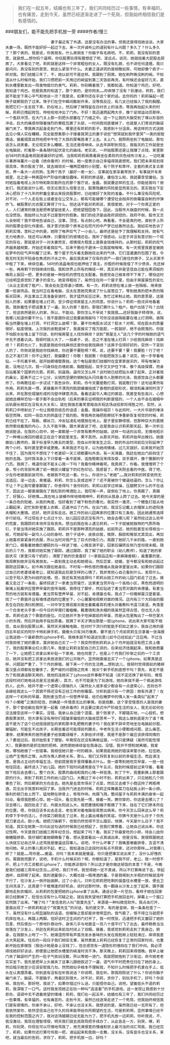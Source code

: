> 我们在一起五年，结婚也有三年了，我们共同经历过一些事情，有幸福的，也有痛苦，走到今天，虽然已经逐渐走进了一个死局，但我始终相信我们是有感情的。

###朋友们，能不能先把手机放一旁
####作者/慢三

						妻子最近有了外遇，这是没有办法的事。但我还是得找她谈谈。大家夫妻一场，既然不能好好一起过下去，来一次开诚布公的道别有什么问题？多久了？什么多久了？那个男的。我是说，你男朋友。什么男朋友？你脑子有毛病吧。不，莉莉，我没有别的意思，就是想……想你妈个逼啊，你玩股票玩得有臆想症了吧，滚远点。说完，她就扭着大屁股去厨房了。大家看见了吧，莉莉就是这样一个非常粗俗的女人，既没有礼貌，也不讲任何道理。我只是问问，真没有别的意思，她这么紧张干什么。夫妻之道讲究的是相敬如宾，可她却像个疯子一样对我。我们结婚三年了，不，她以前可不是这样。我跟到了厨房。她在刷昨晚没刷的碗。不知道从什么时候开始，我们习惯把前一天用过的碗留到第二天饭前再洗，有时候还会留好几天，直到水槽里散发出一阵食物腐烂的臭气。莉莉，你别瞒着我了，我都知道。你知道个鸡巴。好吧，我知道个鸡巴。但是我真的知道了。那个男的，是你网友……你疯够了没有？别激动，莉莉，我们就不能坐下来心平气和地谈一次？我是说，如果你还在乎这个家的话。去你妈的！莉莉操起一把筷子就朝我扔了过来。筷子们在空中瞬间散射开来，没等我反应，有几支已经插入了我的胸膛。我把它们一支支拔下来，扔在地上，然后掸了掸残留在白衬衣上的油渍。等我再抬起头来的时候，莉莉已拽起挎包，哗啦啦地冲出了门外。不好！我迅速跨起两大步，像个足球运动员那样，一个鱼跃冲顶，在大门关上那一刻把头部塞在了门缝之中。这一下让我的大脑受到了难以形容的冲击，巨大的痛感伴随着强烈的晕眩包裹了头部，一时间我彻底傻掉了，也就是人们常说的脑袋被门夹了。等我再次起身走到门外，哪里还有莉莉的影子。我感到十分沮丧。用这样的方式送她去见小情人实在糟糕，完全能想象那小子搂着我哭泣的妻子说些“想哭就到我怀里哭”一类的弱智情话，接着顺其自然地把中午吃了大蒜的厚嘴唇凑了上去。关上门，我照例坐到了电脑前。那句话怎么说来着，无论现实多么糟糕，生活还是得继续。从去年辞职到现在，我每天的工作就是坐在电脑前，盯着那一条条随时起伏变化的曲线。老实说，一开始股票还是让我赚了点钱，家里那台56吋的液晶电视就是最好的证明，当我和莉莉肩靠着肩坐在柔软的灰色绒布沙发上，一边吃着乐事原味薯片一边看《绝命毒师》的时候，她一度表示自己幸福得简直想死。我们把未来规划得很具体，等炒股发了财，就去城郊买一幢两层楼的小别墅，有个院子和草坪，全套的美式复古家具，养一条大一点的狗，生两个孩子（最好一男一女），没事就在家呆着带孩子，有事就开车来城里，总之是一种美国中产阶级的庸俗趣味。莉莉的原话是，庸俗怎么啦，我就要享受庸俗。当时她指着电视上沃尔特和斯凯勒所在的那个客厅说，金磊，我就要这样的生活，你能给我吗？朋友们，我还能说什么呢。但无论我怎么信誓旦旦，股票隐藏的风险是显而易见的。其实我在下定决心把存了十几年的积蓄全拿出来投资股票时，已经做好了失败的准备。干什么事没有风险呢，对不对，一个人走在街上或者坐在公交车上，都有可能被哪个遭受社会抛弃的倒霉蛋自制的炸弹炸飞，被股票扒光衣服又算得了什么。但这话不能对莉莉说，我很爱她，对于一个你真正爱的人，人们通常的做法是把希望留给爱人，把绝望囫囵吞下。因此，当股市大崩盘的时候，我一点也没慌张。我始终认为这不过是暂时的假象。我们的经济是由政府调控的，政府不倒，股市又怎么会倒呢？我不停地告诫自己，没事，顶住，有点耐心吧，再看看，不会是真的吧，直到手上所持的股票全部化作废纸，我才意识到那个原本近在咫尺的中产梦已经轰然远去。我如实地告诉了莉莉实情，意料之中的是，她除了唉声叹气了一小会儿，最终还是给予了我理解和支持。她有气无力地表示，钱还可以再挣，只要我们的感情还在。我听了很感动，以至于并没有意识到一个现实的存在，那就是对于一对夫妻而言，感情很大程度上是靠金钱维持的。从那时起，莉莉的叹气声越来越频繁，开始还背着我叹气，后来干脆也不避讳一见我就唉唉唉，有一天夜里我甚至被她在梦中的叹气声吵醒了过来。整个屋子充斥着无数她叹出来的气体，它们湿漉漉的包围了我，令我无时无刻不陷身在焦虑的汗水之中。最后我卖掉了仅有的资产——我们居住的房子，又从买家手中租了下来，继续住着。56吋的液晶电视也抵押给了房主。炒股的时候我借了不少债务，先还掉一些，再用剩下的钱继续炒股。我和世界上所有的赌徒一样，其实并非是坚信自己能在黑洞般的赌局上扳回一把，更多的是被一种投机的惯性在支配着。我感觉自己根本停不下来了，哪怕这时已经明显感觉到了妻子的变化。她变得粗俗了。虽然住在同一个屋子里，但由于房屋属性的变化（从业主变成了租户），我会处处显得谨小慎微。有一次，莉莉说想在墙上装一些隔板，用来放置一些装饰品，我当时正在看电脑，没太在意她究竟说了什么就答应了。等到她真的把木质的隔板买回来，并且拿出工具准备安装时，我才猛然反应过来，急忙过来制止她。我的意思是，这是别人的家，如果要在墙上打洞，至少得征得房屋主人的同意。你说什么？莉莉一脸诧异地看着我。我耐着性子把话重复了一遍。别人的家？是的。那我们算什么？租户。租户出钱了吗？出钱了，但这依然是别人的家，所以，不能动。那你怎么不早说？我我我……还好我脑子转得快，说，我哪儿知道你要干什么！我不是跟你说过我要装隔板吗？可你没说装隔板要在墙上打洞啊。装隔板当然要在墙上打洞，不打洞怎么装啊？那，要不你用胶水试试？胶水？对啊，现在胶水的质量很好，粘度很强，上次我的皮鞋底掉了，我直接买了瓶万能胶，一胶就好，绝不会脱落的。你就不怕胶水在墙上留下印迹，到时候房屋主人找你麻烦？说到“房屋主人”这几个字的时候她的语气中无不透着讥讽。我顿时就火大了，一拍桌子，说，总之不准在墙上打洞！少给我找麻烦！找麻烦？！莉莉也火了，到底是我给你找麻烦还是你给我找麻烦？这房子住得好好的，突然一下变别人的了，你倒说是我给你找麻烦，你还要不要脸啊？啊，说，还要不要？要！我要脸！行了吧？总之不准打洞！你不让我打，我偏要打！你敢！我就敢！你能把我怎么着？说完，她一手举着电钻，一手托着手柄，就开始朝墙壁靠拢。这个电钻是我们结婚时在宜家家居买的，带有电锤功能，没用过几次。我一闪身挡在白墙前面，胸膛挺起，双手交叉护住下体，像个高级保镖，而身后站着某个国家的元首。莉莉，别逼我。逼你又怎么样？这时她已经把钻头横了起来，正对着我的鼻尖，距离不过二十公分，尖锐而坚硬的钢制钻头闪烁着令人胆寒的光泽。我感觉自己头都要炸了。你再敢往前一步试试？我告诉你，莉莉，你今天要是敢打洞，我就敢打你！这句话果然有作用。莉莉先是一愣，紧接着并不漂亮的脸部缓缓扭成了香橙的底部形状，眼泪和鼻涕同时流了出来，并在那些褶皱形成的沟壑中肆意流淌。看着这副令人难过的面容，我甚至有些高兴，心想就她这模样恐怕一辈子都不会出轨啦（后来的事实证明我的判断是错的，一个人会不会在婚姻中出轨跟长相实在没有太大关系）。就在我强忍着笑意暗自庆祝这场战役即将得胜之时，突然，从莉莉口中喷射出了一句让我瞠目结舌的话语：金磊，我操你祖宗！与此同时，一大片华丽的唾沫临空而降，如同一张巨大的网盖住了我的脸。等我用衣袖把脸擦拭干净重新恢复视觉的时候，莉莉已经不在了。隔板、螺丝刀、冲击钻凌乱地摆放在地上。屋子里安静得很，但那种巨大的震撼依然萦绕着我的内心，久久不能平静。跟大家直说了吧，这是我自认识莉莉那天起，第一次听见她说脏话，在我的心目中，她一直都是一个非常有教养的姑娘。这样一句话的出现，无情地昭示了一种难以挽回的嬗变正在这个家庭里发生。果不其然。从那天开始，莉莉开始早出晚归。她是做幼儿教师的，属于标准早九晚五的类型，但自从吵架发生之后，她的外出时间前后分别延伸了两个小时，有时甚至更早或更晚。本来我还不在乎，以为她闹情绪，过几天就好。后来我开始顶不住了，因为我可不想找了个老婆却一天三顿都要叫外卖。有一天清晨，我赶在她出门前挡住了她的去路。当时我浑身上下只穿着一条平底裤，连拖鞋都没来得及穿，双手展开，像个蹩脚的守门员。我病了，难道你就不能关心我一下吗？我看你精神着呢。我真病了，你看。我慢慢转了个身，窄小的背部布满了前一晚拔火罐留下的红色印记。我感冒了，昨天刚去看的中医。得了吧，少在你老娘面前装可怜，老娘我不吃这一套。什么，你说什么“老娘”……我对莉莉的转变依然无法适应。滚一边去，臭傻逼。莉莉，你怎么变成这样了？还不是被你个傻逼给逼的。怎么？你让不让？不让我可要拿脚踹了。你舍得吗？舍你妈的。莉莉以前学过体操，压腿劈叉什么的不在话下，因此这一脚直接踹在了我松软的啤酒肚上。我哎呀一声，就倒在了地上。你真踢了，真踢了，好狠心，好绝情……我在地上装模作样地喃喃呻吟，莉莉则从我身上跨了过去。她今天穿的是一条白色的短裙，从我的角度，恰好看到了裙下粉色的春光。我突然一激灵，一个鲤鱼打挺从地上翻起来，赶忙到卧室套上衣裤，迅速冲出了门外。在出门前，我没忘记戴上衣帽架上的遮阳渔夫帽和大墨镜。还好，她并没有走远。她工作的幼儿园离家的位置只有三条街，因此她通常选择步行前往。不过现在才七点过十分，幼儿园应该还没有开门，她会去哪儿呢？虽然经过这么些年的荒废，我跟踪的本领并没有丧失。想当初我在街上遇见莉莉，一下子就被她独特的气质所吸引，于是当场对她实施了跟踪。莉莉并不是那种漂亮的姑娘，如前所述，她的脸甚至长得相当一般，可她却有一副令人心动的身材。她个子适中，皮肤白皙，微胖，胸部和臀部尤其突出，再加上她喜欢穿紧身的衣服，所以当时对我产生了巨大的吸引力。我跟了她好几千米的路，一直到她家门口，眼看着她像匹健硕的马一样进了楼，心情澎湃不安，回家后辗转反侧乃至彻夜未眠。随后的三个月，我都对她实施了跟踪。通过跟踪，我了解了她的职业（幼儿教师），知道了她的家庭状况（家里只有个奶奶），清楚了她的饮食喜好（一家甜品店和一家麻辣香锅），最重要的是，我观察到她并没有男朋友。一直到我主动去和她搭讪，然后恋爱，结婚，至今都没有和她谈起过跟踪这回事儿。如今再次跟在她身后，不时有一种伤感的情绪从我身体里冒出来。如果你们跟踪过自己的老婆或者老公，就知道我此刻是怎样的心情了。我非常担心自己看到什么，发现什么，以至于陷入更为纠结的处境。但，我还有其他选择吗？莉莉从她工作的幼儿园门前走了过去。接着又走过了一条街，最终拐进了一家麦当劳餐厅。这家麦当劳开在一个高档小区，茶色而透明的玻璃上贴着供应营养早餐的宣传海报。我停住了脚步，然后钻进了麦当劳对面的肯德基。有麦当劳的地方就有肯德基。麦当劳有营养早餐，对不起，肯德基也有。我点了一份猪柳蛋汉堡套餐，找了一个靠窗并且有墙体遮挡的位置坐下，小心翼翼地观察对面的情况。店内有三个大妈级的服务生在四处清扫和擦拭，一对中学生情侣面对面坐着戴着耳机埋头对着教科书温习英语，角落里一个白发老头手拿一份今日的早报打着瞌睡。戴墨镜和渔夫帽的我虽然显得古怪，但也无人在意。莉莉也选了个靠窗的座位。只见她并不急于吃掉面前的早餐，而是从包里掏出了一样巴掌大小的东西，然后开始用手指划弄着。我猜了半天才猜出那是一部iphone。说出来大家可能不相信，自从我玩股票以来，虽然天天接触电脑，但对时下流行的智能手机知之甚少。我自己用的是四五年前买的阿尔卡特彩屏手机，摄像头只有30万像素，要不是几个月前莉莉生日拿着一张海报让我送她一个最新款的iphone手机，我根本就不知道这玩意儿如今已经如此广泛应用。不过当时我拒绝了她的要求，莫非她自己买了一个？我突然想到莉莉从上个月开始就没有把工资上缴了。我的股票事业红火那几年，我是让莉莉支配自己的工资的，后来经济拮据起来，我和她商量了一下，让她把工资拿出来补贴一下家用，她也同意了。但是上个月我们吵架之后的一个工资日，她并没有把工资拿出来放进我们的公共账户。显然她直接去买了一个iphone。如果真是这样，问题就严重了，下个月的房租，接下来一个月的生活费……想到这儿，我顿时觉得面前的猪柳蛋汉堡点得都有些奢侈了。更严峻的问题随之而来：她买个新手机到底想干吗？首先，肯定不是为了和我通话聊天用的，我他妈连她买了iphone这件事都不知道（说不定还换了新号码，难怪这段时间打她电话总是无法接通），其次，也不可能是为了玩游戏，她向来就不是一个痴迷游戏的人，此外，她并不是一个虚荣心很强的人（虽然女人或多或少都会有一点虚荣心），否则也不会嫁给我这么一个其貌不扬还没有正经工作的倒霉蛋。分析到底只有一个原因：她有外遇了！在这样一个初秋的早晨，跑到麦当劳点一份营养早餐，给仍在睡梦中的情人发一条类似“起来了吗？小懒猪”之类的短信，的确是一件惬意无比的事情。但是抱歉，这个享受惬意的人是我的妻子，那个曾经躺在我怀里一起看《绝命毒师》并且要过美式中产阶级生活的女人，我无论如何也没法接受这样一个事实。没错，我承认自己是个混蛋，是个败家子，不脚踏实地，一心投机，想靠股票发财，但大家有没有用你们褶皱率偏低的大脑皮层思考一下，我这么做到底是为了谁？难道不是为了这个已经摇摇欲坠的家和那丰乳肥臀的妻子吗？我在家不辞辛劳地坐在电脑前炒股，被辐射，可能生不出孩子，长期坐着还可能得前列腺炎，中老年生活小便都成问题，这么痛苦、凄惨，结果换来的居然是妻子给我戴绿帽子，大家给评评理，我是不是那个最应该获得同情的人？委屈过后，我开始恢复了理智。毕竟现在还没有确凿证据，一切只是猜疑（虽然可能性很大），我要做的是抓住她的把柄，进而使她继续留在我身边。没错，我并不想和她离婚，我爱她，哪怕她做了一些错事。我相信她只是一时的糊涂，如果我能用她的错误来警示她，拉住她，让她产生愧疚之情，从而与情人断绝关系，那么，我们又将恢复到以前的幸福生活，而且请注意，是我占主动的幸福生活。但前提是我手里得攥着点什么。我一直等到她吃完早餐，一扭一扭地往回走，最终进入了幼儿园。她的下班时间通常是在下午五点，我到时候提前过来守着，看看她下班后会去哪儿。整个白天，股票的曲线和我的心情一样低落。到了下午，我重新换上那套跟踪的行头，来到了莉莉工作的幼儿园门口。大概过了半小时不到，莉莉出来了，只见她和几个同事告了别，然后朝家的方向走去。她先是去菜市场买了点菜，然后又去楼下小商店拎了两瓶啤酒，完全出乎我意料地回了家。当我开门进去的时候，莉莉正挥舞着菜刀在砧板上剁一条小排。锋利的钢刀自上而下，猛地劈在排骨上，嘭嘭作响，肉屑飞溅，整间屋子与莉莉丰满的身体一起抖动，看得我胆颤心惊。她一回头，看见我先是一愣，接着一笑。瞧你穿的，你这是去哪儿了？没去哪儿，就四处走了走，外面太阳这么大。我把墨镜和帽子都摘了下来，挂在了它们原本所在的位置。嗯，你就应该多出去走走，老在家对着电脑容易憋出病来。你今天怎么回来这么早？莉莉停下手中的活儿，手持菜刀朝我走了过来，脸上露出难看的笑容。你猜今天是什么日子？你先把刀拿远点。胆小鬼。她把刀锋朝下，但我仍然觉得不怎么踏实。快猜，今天是什么日子？我不知道。其实在她第一次问出这句话的时候我已经想起了，但我打算憋着，让她自己说出来。你这记性啊，今天是我们结婚三周年纪念日。想起来了吗？看，我买了你最爱吃的小排，待会儿给你做糖醋排骨。我仔细盯着她眼睛看了看，想从里面看出一点真诚出来，但是没有。我很佩服她这么快就忘记自己早上还骂我是傻逼这回事儿。说吧，干什么坏事了？我嘴里嚼着排骨，含混不清地问她。早上的事儿真对不起，老公，我知道自己这段时间有点不顾家，还对你那样……对我哪儿样了？就是……骂你是……傻逼，对吗？我本来就是傻逼，你只是把事实说出来了，没什么好愧疚的。甭跟我兜圈子，说吧，手机什么时候买的？啊，你都知道了，是我不好，老公，我一时想不开，把上个月工资都买iphone了，你能原谅我吗？所以这才是你做这顿饭的本意？不是，今晚是我们结婚三周年纪念日……好吧，我们干杯。我觉得她一定不真诚，所以不打算再说下去，举起酒杯，自顾喝了起来。我的酒量很小，大概也就一瓶啤酒的量，于是我喝到大半瓶的时候就连呼不行了，往沙发上一倒开始装醉。过了小会儿，只听见莉莉把吃剩的餐盘往水槽里一放，便去卫生间洗澡了。这真是个千载难逢的好机会，说时迟那时快，我一翻身从沙发上坐了起来，蹑手蹑脚地走到衣帽间，从莉莉的包里把她的iphone拿了出来。通话记录一片空白，看样子她在回家前已经删掉了，短信也没有什么可疑之处，就在我失望地打算把手机放回去时，屏幕上一个窗口突然跳了出来。“睡了吗？”发信息的人叫“寂寞先生”，来源是一种叫微信软件。我点击打开，里面出现了一排莉莉和这个“寂寞先生”的对话，有的是文字，有的是音频，我一条条检查了一下，虽然没有什么明显越轨的话语，但暧昧之意却是非常明显的。我气极了，恨不得立马就把手机摔在地上，再踏上两脚。恰好这时卫生间的门打开了，我一时慌张，迅速把手机又塞回了她的包里，然后使出一个原地扑救动作，身体几乎与地面呈一百八十度平行飞了出去，最终稳稳当当地落在了沙发上，并赶在莉莉出来前及时闭上了双眼。接着，我感觉到莉莉走到了我身边，俯身，在我额头上吻了一下。她潮湿而带有芦荟洗发水香味的头发在我脸颊上轻轻滑过，痒得我差点大笑起来。往后的一段日子我们相安无事，虽然表面上莉莉已经恢复了正常的回家时间，也重新开始在家做饭（我估计她是身上没钱了），但总感觉有一道隐形的墙挡在了我们中间。我必须得找她好好谈谈，即便是让她把水槽里的碗准时洗干净。那天晚上，莉莉回来得很晚。我早上被门夹了脑袋时产生的一肚子气依旧没散，所以等她一进门，我就把她拖到了沙发边，命令她老老实实坐下。我先是把早上头被夹了这事儿跟她叙述了一遍，语气中不时把责任归在了她的身上，然后暗示她至少应该安慰我几句。然而她似乎根本不理睬我，不知什么时候把手机拿在手上，低头在认真摆弄着。你到底有没有在听我说话？你说啊，我在听。那我刚刚说了什么？你说你脑子被门夹了。脑袋，不是脑子，两者区别很大，对不对，莉莉，求你了，别玩手机了，好吗？你说嘛，我在听。那好吧，我说了，如果你错过什么话，只能怪你自己。说吧。望着低头不语的莉莉，我深吸了一口气。这时我发现她正在玩一种叫“连连看”的手机游戏，这一发现让我感到十分悲伤，语调中无不透着绝望的情绪：莉莉，我们在一起五年，结婚也有三年了，我们共同经历过一些事情，有幸福的，也有痛苦的，走到今天，虽然已经逐渐走进了一个死局，但我始终相信我们是有感情的，你承不承认，好吧，不承认也没关系，我想说的是，虽然我已经一无所有了，但我依然爱你，依然坚信自己在不久的将来能带给你所期望的生活，可是莉莉啊，显然事情已经不在我的控制范围之内了，我对这场婚姻已经无能为力了，把手机先放一边莉莉，你听我说，不，我没激动，我现在理智得很，明天我们就去民政局把手续办了，从此各走一方，别哭，噢，莉莉，你别哭，你现在可以尽情地骂我了，用充满恨意的情绪和世上最污浊的词汇骂我，我已经完了，莉莉，如果你还打算可怜我一把，请站起来和我跳一支舞，没关系，没有音乐也没关系，来吧，就当最后的告别，求你了，莉莉，把手机放一边，好吗？			  		